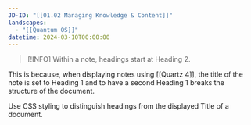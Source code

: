 ```yaml
---
JD-ID: "[[01.02 Managing Knowledge & Content]]"
landscapes:
  - "[[Quantum OS]]"
datetime: 2024-03-10T00:00:00
---
```

> [!INFO] Within a note, headings start at Heading 2. 

This is because, when displaying notes using [[Quartz 4]], the title of the note is set to Heading 1 and to have a second Heading 1 breaks the structure of the document.

Use CSS styling to distinguish headings from the displayed Title of a document.

